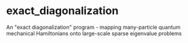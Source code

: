 # exact_diagonalization
An "exact diagonalization" program - mapping many-particle quantum mechanical Hamiltonians onto large-scale sparse eigenvalue problems
